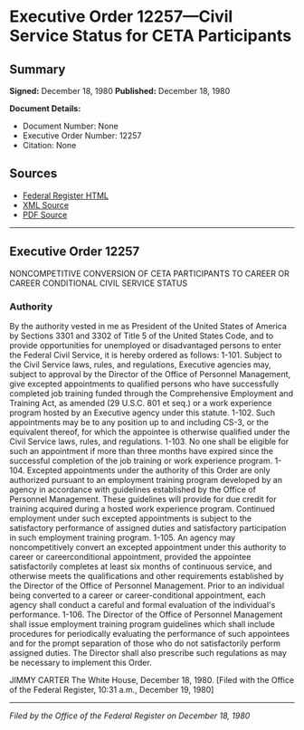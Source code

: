 # Executive Order 12257—Civil Service Status for CETA Participants

## Summary

**Signed:** December 18, 1980
**Published:** December 18, 1980

**Document Details:**
- Document Number: None
- Executive Order Number: 12257
- Citation: None

## Sources
- [Federal Register HTML](https://www.presidency.ucsb.edu/documents/executive-order-12257-civil-service-status-for-ceta-participants)
- [XML Source](None)
- [PDF Source](None)

---

## Executive Order 12257

NONCOMPETITIVE CONVERSION OF CETA PARTICIPANTS TO CAREER OR
CAREER CONDITIONAL CIVIL SERVICE STATUS
### Authority

By the authority vested in me as President of the United States of America by Sections 3301 and 3302 of Title 5 of the United States Code, and to provide opportunities for unemployed or disadvantaged persons to enter the Federal Civil Service, it is hereby ordered as follows:
1-101. Subject to the Civil Service laws, rules, and regulations, Executive agencies may, subject to approval by the Director of the Office of Personnel Management, give excepted appointments to qualified persons who have successfully completed job training funded through the Comprehensive Employment and Training Act, as amended (29 U.S.C. 801 et seq.) or a work experience program hosted by an Executive agency under this statute.
1-102. Such appointments may be to any position up to and including CS-3, or the equivalent thereof, for which the appointee is otherwise qualified under the Civil Service laws, rules, and regulations.
1-103. No one shall be eligible for such an appointment if more than three months have expired since the successful completion of the job training or work experience program.
1-104. Excepted appointments under the authority of this Order are only authorized pursuant to an employment training program developed by an agency in accordance with guidelines established by the Office of Personnel Management. These guidelines will provide for due credit for training acquired during a hosted work experience program. Continued employment under such excepted appointments is subject to the satisfactory performance of assigned duties and satisfactory participation in such employment training program.
1-105. An agency may noncompetitively convert an excepted appointment under this authority to career or careerconditional appointment, provided the appointee satisfactorily completes at least six months of continuous service, and otherwise meets the qualifications and other requirements established by the Director of the Office of Personnel Management. Prior to an individual being converted to a career or career-conditional appointment, each agency shall conduct a careful and formal evaluation of the individual's performance.
1-106. The Director of the Office of Personnel Management shall issue employment training program guidelines which shall include procedures for periodically evaluating the performance of such appointees and for the prompt separation of those who do not satisfactorily perform assigned duties. The Director shall also prescribe such regulations as may be necessary to implement this Order.

JIMMY CARTER
The White House,
December 18, 1980.
[Filed with the Office of the Federal Register, 10:31 a.m., December 19, 1980]

---

*Filed by the Office of the Federal Register on December 18, 1980*
